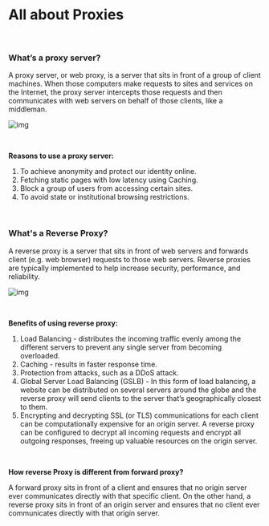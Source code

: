 # All about Proxies

<br>

### What’s a proxy server?
A proxy server, or web proxy, is a server that sits in front of a group of client machines. When those computers make requests to sites and services on the Internet, the proxy server intercepts those requests and then communicates with web servers on behalf of those clients, like a middleman.

![img](https://www.cloudflare.com/img/learning/cdn/glossary/reverse-proxy/forward-proxy-flow.svg)

<br>

**Reasons to use a proxy server:**
1. To achieve anonymity and protect our identity online.
2. Fetching static pages with low latency using Caching.
3. Block a group of users from accessing certain sites.
4. To avoid state or institutional browsing restrictions.

<br>

### What's a Reverse Proxy?
A reverse proxy is a server that sits in front of web servers and forwards client (e.g. web browser) requests to those web servers. Reverse proxies are typically implemented to help increase security, performance, and reliability.

![img](https://www.cloudflare.com/img/learning/cdn/glossary/reverse-proxy/reverse-proxy-flow.svg)

<br>

**Benefits of using reverse proxy:**
1. Load Balancing - distributes the incoming traffic evenly among the different servers to prevent any single server from becoming overloaded. 
2. Caching - results in faster response time.
3. Protection from attacks, such as a DDoS attack.
4. Global Server Load Balancing (GSLB) - In this form of load balancing, a website can be distributed on several servers around the globe and the reverse proxy will send clients to the server that’s geographically closest to them. 
5. Encrypting and decrypting SSL (or TLS) communications for each client can be computationally expensive for an origin server. A reverse proxy can be configured to decrypt all incoming requests and encrypt all outgoing responses, freeing up valuable resources on the origin server.


<br>

**How reverse Proxy is different from forward proxy?**

A forward proxy sits in front of a client and ensures that no origin server ever communicates directly with that specific client. On the other hand, a reverse proxy sits in front of an origin server and ensures that no client ever communicates directly with that origin server.
